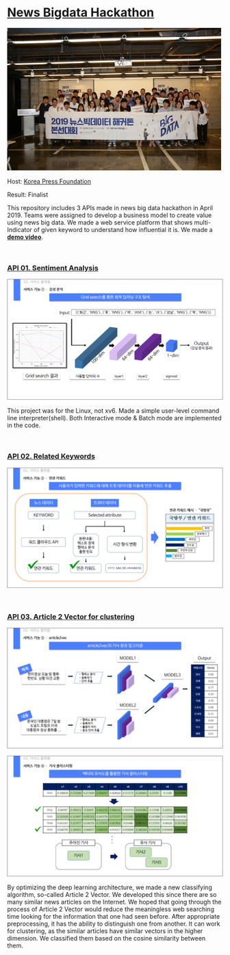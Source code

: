 
# [News Bigdata Hackathon](https://www.yna.co.kr/view/AKR20190516021300005)

![](https://github.com/hyungkwonko/NewsBigDataAnalysis/blob/master/img/pic1.jpg)

Host: [Korea Press Foundation](http://www.kpf.or.kr/site/kpf/main.do)

Result: Finalist

This repository includes 3 APIs made in news big data hackathon in April 2019. Teams were assigned to develop a business model to create value using news big data. We made a web service platform that shows multi-Indicator of given keyword to understand how influential it is. We made a **[demo video](https://youtu.be/NUF3Wh3QoEs)**.

<br>

### [API 01. Sentiment Analysis](https://github.com/hyungkwonko/NewsBigDataAnalysis/tree/master/SentimentAnalysis)
![](https://github.com/hyungkwonko/NewsBigDataAnalysis/blob/master/img/pic2.png)

This project was for the Linux, not xv6. Made a simple user-level command line interpreter(shell). Both Interactive mode & Batch mode are implemented in the code.

<br>

### [API 02. Related Keywords](https://github.com/hyungkwonko/NewsBigDataAnalysis/tree/master/RelatedKeywords)
![](https://github.com/hyungkwonko/NewsBigDataAnalysis/blob/master/img/pic3.png)

<br>

### [API 03. Article 2 Vector for clustering](https://github.com/hyungkwonko/NewsBigDataAnalysis/tree/master/A2V)
![](https://github.com/hyungkwonko/NewsBigDataAnalysis/blob/master/img/pic4.png)

![](https://github.com/hyungkwonko/NewsBigDataAnalysis/blob/master/img/pic5.png)

By optimizing the deep learning architecture, we made a new classifying algorithm, so-called Article 2 Vector. We developed this since there are so many similar news articles on the Internet. We hoped that going through the process of Article 2 Vector would reduce the meaningless web searching time looking for the information that one had seen before. After appropriate preprocessing, it has the ability to distinguish one from another. It can work for clustering, as the similar articles have similar vectors in the higher dimension. We classified them based on the cosine similarity between them.

